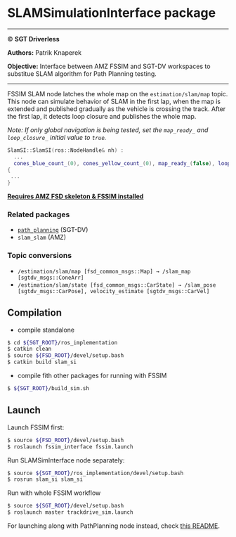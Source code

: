 # **SLAMSimulationInterface package**

___

© **SGT Driverless**

**Authors:** Patrik Knaperek

**Objective:** Interface between AMZ FSSIM and SGT-DV workspaces to substitue SLAM algorithm for Path Planning testing.
___

FSSIM SLAM node latches the whole map on the `estimation/slam/map` topic. This node can simulate behavior of SLAM in the first lap, when the map is extended and published gradually as the vehicle is crossing the track. After the first lap, it detects loop closure and publishes the whole map.

*Note: If only global navigation is being tested, set the `map_ready_` and `loop_closure_` initial value to `true`.*
```cpp
SlamSI::SlamSI(ros::NodeHandle& nh) :
  ...
  cones_blue_count_(0), cones_yellow_count_(0), map_ready_(false), loop_closure_(false)
{
 ...
}
```

**[Requires AMZ FSD skeleton & FSSIM installed](https://gitlab.com/sgt-driverless/simulation/fsd_skeleton/-/blob/master/README.md)**

### Related packages
* [`path_planning`](../../path_planning/README.md) (SGT-DV)
* `slam_slam` (AMZ)

### Topic conversions
* `/estimation/slam/map [fsd_common_msgs::Map] → /slam_map [sgtdv_msgs::ConeArr]`
* `/estimation/slam/state [fsd_common_msgs::CarState] → /slam_pose [sgtdv_msgs::CarPose], velocity_estimate [sgtdv_msgs::CarVel]`

## Compilation
* compile standalone
```sh
$ cd ${SGT_ROOT}/ros_implementation
$ catkin clean
$ source ${FSD_ROOT}/devel/setup.bash
$ catkin build slam_si
```
* compile fith other packages for running with FSSIM
```sh
$ ${SGT_ROOT}/build_sim.sh
```

## Launch
Launch FSSIM first:
```sh
$ source ${FSD_ROOT}/devel/setup.bash
$ roslaunch fssim_interface fssim.launch
```

Run SLAMSimInterface node separately:
```sh
$ source ${SGT_ROOT}/ros_implementation/devel/setup.bash
$ rosrun slam_si slam_si
```

Run with whole FSSIM workflow
```sh
$ source ${SGT_ROOT}/devel/setup.bash
$ roslaunch master trackdrive_sim.launch
```

For launching along with PathPlanning node instead, check [this README](../../path_planning/README.md).